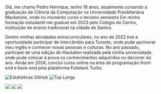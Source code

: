 




Olá, me chamo Pedro Henrique, tenho 18 anos, atualmente cursando a graduação de Ciência da Computação na Universidade Presbiteriana Mackenzie, onde no momento curso o terceiro semestre
Em minha formação estudantil me graduei em 2023 pelo Colégio do Carmo, instituição de ensino tradicional na cidade de Santos.

Dentre minhas atividades extracurriculares, no ano de 2022 tive a oportunidade participar de intercâmbio para Toronto, onde pude aprimorar meu inglês e conhecer novas pessoas e culturas. 
No ano passado, participei de uma edição do Hackaton realizada pela minha universidade, onde pude colocar à prova os conhecimentos adquiridos no decorrer do ano.
Ainda em 2024, concluí curso online na área de programação front-end e back-end pela plataforma Fullstack Turbo.


![ Estatisticas GitHub](https://github-readme-stats.vercel.app/api?username=sa-pedrinz&show_icons=true)
![Top Langs](https://github-readme-stats.vercel.app/api/top-langs/?username=sa-pedrinz&layout=compact) 



<div> 
  <a href="https://instagram.com/sa.pedrinz" target="_blank"><img src="https://img.shields.io/badge/-Instagram-%23E4405F?style=for-the-badge&logo=instagram&logoColor=white" target="_blank"></a>
  <a href = "mailto:pedrohsaraivaarruda@gmail.com"><img src="https://img.shields.io/badge/-Gmail-%23333?style=for-the-badge&logo=gmail&logoColor=white" target="_blank"></a>
  <a href="https://www.linkedin.com/in/pedro-henrique-saraiva-arruda-386881270/" target="_blank"><img src="https://img.shields.io/badge/-LinkedIn-%230077B5?style=for-the-badge&logo=linkedin&logoColor=white" target="_blank"></a> 
  
</div>
